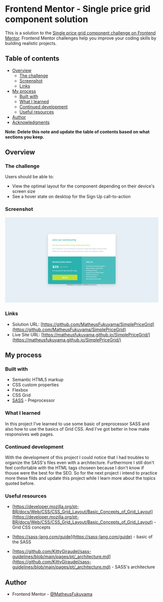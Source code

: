 # Frontend Mentor - Single price grid component solution

This is a solution to the [Single price grid component challenge on Frontend Mentor](https://www.frontendmentor.io/challenges/single-price-grid-component-5ce41129d0ff452fec5abbbc). Frontend Mentor challenges help you improve your coding skills by building realistic projects. 

## Table of contents

- [Overview](#overview)
  - [The challenge](#the-challenge)
  - [Screenshot](#screenshot)
  - [Links](#links)
- [My process](#my-process)
  - [Built with](#built-with)
  - [What I learned](#what-i-learned)
  - [Continued development](#continued-development)
  - [Useful resources](#useful-resources)
- [Author](#author)
- [Acknowledgments](#acknowledgments)

**Note: Delete this note and update the table of contents based on what sections you keep.**

## Overview

### The challenge

Users should be able to:

- View the optimal layout for the component depending on their device's screen size
- See a hover state on desktop for the Sign Up call-to-action

### Screenshot

![](./screenshot.png)

### Links

- Solution URL: [https://github.com/MatheusFukuyama/SimplePriceGrid](https://github.com/MatheusFukuyama/SimplePriceGrid)
- Live Site URL: [https://matheusfukuyama.github.io/SimplePriceGrid/](https://matheusfukuyama.github.io/SimplePriceGrid/)

## My process

### Built with

- Semantic HTML5 markup
- CSS custom properties
- Flexbox
- CSS Grid
- [SASS](https://sass-lang.com/) - Preprocessor


### What I learned

In this project I've learned to use some basic of preprocessor SASS and also how to use the basics of Grid CSS. And I've got better in how make responsives web pages.

### Continued development

With the development of this project I could notice that I had troubles to organize the SASS's files even with a architecture. Furthermore I still don't feel confortable with the HTML tags choseen because I don't know if thouse were the best for the SEO. So for the next project i intend to practice more these filds and update this project while I learn more about the topics quoted before.


### Useful resources

- [https://developer.mozilla.org/pt-BR/docs/Web/CSS/CSS_Grid_Layout/Basic_Concepts_of_Grid_Layout](https://developer.mozilla.org/pt-BR/docs/Web/CSS/CSS_Grid_Layout/Basic_Concepts_of_Grid_Layout) - Grid CSS concepts

- [https://sass-lang.com/guide](https://sass-lang.com/guide) - basic of the SASS

- [https://github.com/KittyGiraudel/sass-guidelines/blob/main/pages/pt/_architecture.md](https://github.com/KittyGiraudel/sass-guidelines/blob/main/pages/pt/_architecture.md) - SASS's architecture
## Author

- Frontend Mentor - [@MatheusFukuyama](https://www.frontendmentor.io/profile/MatheusFukuyama)
